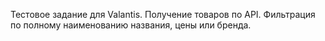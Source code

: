 Тестовое задание для Valantis.
Получение товаров по API.
Фильтрация по полному наименованию названия, цены или бренда. 

